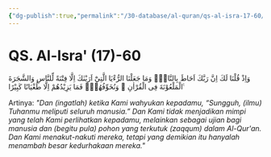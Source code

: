 ```yaml
---
{"dg-publish":true,"permalink":"/30-database/al-quran/qs-al-isra-17-60/"}
---
```



# QS. Al-Isra' (17)-60
وَاِذْ قُلْنَا لَكَ اِنَّ رَبَّكَ اَحَاطَ بِالنَّاسِۗ وَمَا جَعَلْنَا الرُّءْيَا الَّتِيْٓ اَرَيْنٰكَ اِلَّا فِتْنَةً لِّلنَّاسِ وَالشَّجَرَةَ الْمَلْعُوْنَةَ فِى الْقُرْاٰنِ ۗ وَنُخَوِّفُهُمْۙ فَمَا يَزِيْدُهُمْ اِلَّا طُغْيَانًا كَبِيْرًا ࣖ 

Artinya: *"Dan (ingatlah) ketika Kami wahyukan kepadamu, “Sungguh, (ilmu) Tuhanmu meliputi seluruh manusia.” Dan Kami tidak menjadikan mimpi yang telah Kami perlihatkan kepadamu, melainkan sebagai ujian bagi manusia dan (begitu pula) pohon yang terkutuk (zaqqum) dalam Al-Qur'an. Dan Kami menakut-nakuti mereka, tetapi yang demikian itu hanyalah menambah besar kedurhakaan mereka."*
